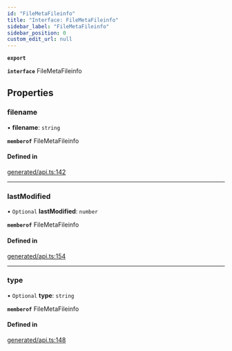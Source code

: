 ```yaml
---
id: "FileMetaFileinfo"
title: "Interface: FileMetaFileinfo"
sidebar_label: "FileMetaFileinfo"
sidebar_position: 0
custom_edit_url: null
---
```


**`export`**

**`interface`** FileMetaFileinfo

## Properties

### filename

• **filename**: `string`

**`memberof`** FileMetaFileinfo

#### Defined in

[generated/api.ts:142](https://github.com/refinery-labs/lunasec-monorepo/blob/cbb354b/js/sdks/packages/tokenizer-sdk/src/generated/api.ts#L142)

___

### lastModified

• `Optional` **lastModified**: `number`

**`memberof`** FileMetaFileinfo

#### Defined in

[generated/api.ts:154](https://github.com/refinery-labs/lunasec-monorepo/blob/cbb354b/js/sdks/packages/tokenizer-sdk/src/generated/api.ts#L154)

___

### type

• `Optional` **type**: `string`

**`memberof`** FileMetaFileinfo

#### Defined in

[generated/api.ts:148](https://github.com/refinery-labs/lunasec-monorepo/blob/cbb354b/js/sdks/packages/tokenizer-sdk/src/generated/api.ts#L148)
